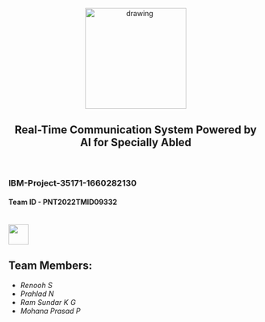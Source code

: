 <br>
<div align="center">
<img src="https://upload.wikimedia.org/wikipedia/commons/5/51/IBM_logo.svg"  align="center" alt="drawing" width="200" />
  <h2 align="center"> Real-Time Communication System Powered by AI for Specially Abled <br></h2>

  </div>
 <br> 
 <h3>IBM-Project-35171-1660282130</h3>  
 <h4>Team ID - PNT2022TMID09332</h4>      
    
<br>
  

<div><img src="https://raw.githubusercontent.com/Tarikul-Islam-Anik/Animated-Fluent-Emojis/master/Emojis/People%20with%20professions/Man%20Technologist%20Light%20Skin%20Tone.png" width="40px"><h2> Team Members: </h2><div>
<ul><i>
  <li> Renooh S </li>
  <li> Prahlad N </li>
  <li> Ram Sundar K G </li>
  <li> Mohana Prasad P </li>
  </i>
  </ul>
<br>
